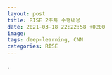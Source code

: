 ```yaml
---
layout: post
title: RISE 2주차 수행내용
date: 2021-03-18 22:22:58 +0200
image: 
tags: deep-learning, CNN
categories: RISE
---
```


.
